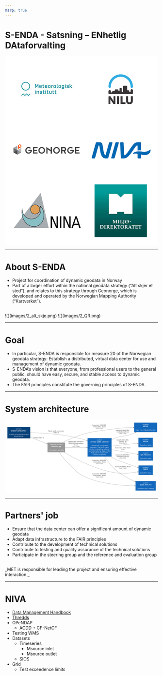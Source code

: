 ```yaml
---
marp: true
---
```

<style>
img[alt~="right"] {
  display: block;
  margin: 0 auto;
}
</style>


# S-ENDA - Satsning – ENhetlig DAtaforvalting

![w:500 right](images/1_partners.png)


---
# About S-ENDA

- Project for coordination of dynamic geodata in Norway
- Part of a larger effort within the national geodata strategy (“Alt skjer et sted”), and relates to this strategy through Geonorge, which is developed and operated by the Norwegian Mapping Authority (“Kartverket”).
<br>
![](images/2_alt_skje.png) ![](images/2_QR.png)

---

# Goal

- In particular, S-ENDA is responsible for measure 20 of the Norwegian geodata strategy: Establish a distributed, virtual data center for use and management of dynamic geodata.
- S-ENDA’s vision is that everyone, from professional users to the general public, should have easy, secure, and stable access to dynamic geodata.
- The FAIR principles constitute the governing principles of S-ENDA.

---

# System architecture

![](images/4_architecture.png)

---

# Partners' job

- Ensure that the data center can offer a significant amount of dynamic geodata
- Adapt data infrastructure to the FAIR principles
- Contribute to the development of technical solutions
- Contribute to testing and quality assurance of the technical solutions
- Participate in the steering group and the reference and evaluation group 
<br>
_MET is responsible for leading the project and ensuring effective interaction._

---

# NIVA

- [Data Management Handbook](https://s-enda.github.io/DMH/)
- [Thredds](https://thredds.niva.no/thredds/catalog/catalog.html)
- OPeNDAP 
    - ACDD + CF-NetCF
- Testing WMS
- Datasets
  - Timeseries
    - Msource inlet
    - Msource outlet
  - SIOS
- Grid
  - Test exceedence limits




